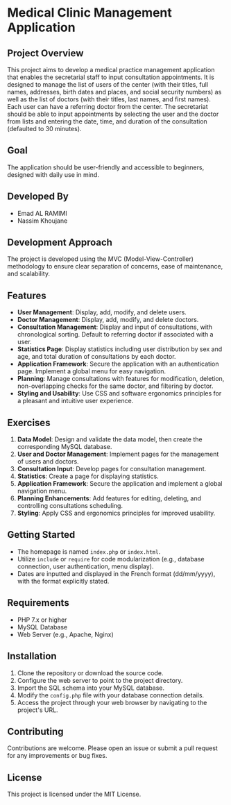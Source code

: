 # Medical Clinic Management Application

## Project Overview
This project aims to develop a medical practice management application that enables the secretarial staff to input consultation appointments. It is designed to manage the list of users of the center (with their titles, full names, addresses, birth dates and places, and social security numbers) as well as the list of doctors (with their titles, last names, and first names). Each user can have a referring doctor from the center. The secretariat should be able to input appointments by selecting the user and the doctor from lists and entering the date, time, and duration of the consultation (defaulted to 30 minutes).

## Goal
The application should be user-friendly and accessible to beginners, designed with daily use in mind.

## Developed By
- Emad AL RAMIMI
- Nassim Khoujane

## Development Approach
The project is developed using the MVC (Model-View-Controller) methodology to ensure clear separation of concerns, ease of maintenance, and scalability.

## Features
- **User Management**: Display, add, modify, and delete users.
- **Doctor Management**: Display, add, modify, and delete doctors.
- **Consultation Management**: Display and input of consultations, with chronological sorting. Default to referring doctor if associated with a user.
- **Statistics Page**: Display statistics including user distribution by sex and age, and total duration of consultations by each doctor.
- **Application Framework**: Secure the application with an authentication page. Implement a global menu for easy navigation.
- **Planning**: Manage consultations with features for modification, deletion, non-overlapping checks for the same doctor, and filtering by doctor.
- **Styling and Usability**: Use CSS and software ergonomics principles for a pleasant and intuitive user experience.

## Exercises
1. **Data Model**: Design and validate the data model, then create the corresponding MySQL database.
2. **User and Doctor Management**: Implement pages for the management of users and doctors.
3. **Consultation Input**: Develop pages for consultation management.
4. **Statistics**: Create a page for displaying statistics.
5. **Application Framework**: Secure the application and implement a global navigation menu.
6. **Planning Enhancements**: Add features for editing, deleting, and controlling consultations scheduling.
7. **Styling**: Apply CSS and ergonomics principles for improved usability.

## Getting Started
- The homepage is named `index.php` or `index.html`.
- Utilize `include` or `require` for code modularization (e.g., database connection, user authentication, menu display).
- Dates are inputted and displayed in the French format (dd/mm/yyyy), with the format explicitly stated.

## Requirements
- PHP 7.x or higher
- MySQL Database
- Web Server (e.g., Apache, Nginx)

## Installation
1. Clone the repository or download the source code.
2. Configure the web server to point to the project directory.
3. Import the SQL schema into your MySQL database.
4. Modify the `config.php` file with your database connection details.
5. Access the project through your web browser by navigating to the project's URL.

## Contributing
Contributions are welcome. Please open an issue or submit a pull request for any improvements or bug fixes.

## License
This project is licensed under the MIT License.
